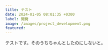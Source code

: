 ```yaml
---
title: テスト
date: 2024-01-05 08:01:35 +0300
label: 開発
image: /images/project_development.png
featured:
---
```


テストです。そのうちちゃんとしたのにしないと。
